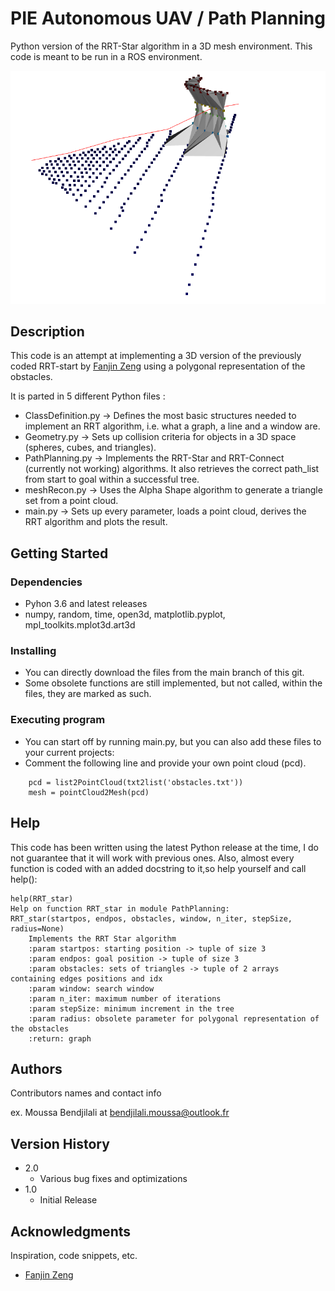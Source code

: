 # PIE Autonomous UAV / Path Planning

Python version of the RRT-Star algorithm in a 3D mesh environment. This code is meant to be run in a ROS environment. 

	
![image](https://github.com/mbendjilali/PIE/blob/main/pointcloud2.png)

## Description

This code is an attempt at implementing a 3D version of the previously coded RRT-start by [Fanjin Zeng](https://gist.github.com/Fnjn/58e5eaa27a3dc004c3526ea82a92de80) using a polygonal representation of the obstacles.

It is parted in 5 different Python files :
* ClassDefinition.py -> Defines the most basic structures needed to implement an RRT algorithm, i.e. what a graph,
a line and a window are.
* Geometry.py        -> Sets up collision criteria for objects in a 3D space (spheres, cubes, and triangles).
* PathPlanning.py    -> Implements the RRT-Star and RRT-Connect (currently not working) algorithms. It also retrieves
the correct path_list from start to goal within a successful tree.
* meshRecon.py       -> Uses the Alpha Shape algorithm to generate a triangle set from a point cloud.
* main.py            -> Sets up every parameter, loads a point cloud, derives the RRT algorithm and plots the result.


## Getting Started

### Dependencies

* Pyhon 3.6 and latest releases
* numpy, random, time, open3d, matplotlib.pyplot, mpl_toolkits.mplot3d.art3d

### Installing

* You can directly download the files from the main branch of this git.
* Some obsolete functions are still implemented, but not called, within the files, they are marked as such.

### Executing program

* You can start off by running main.py, but you can also add these files to your current projects:
* Comment the following line and provide your own point cloud (pcd).
```
    pcd = list2PointCloud(txt2list('obstacles.txt'))
    mesh = pointCloud2Mesh(pcd)
```

## Help

This code has been written using the latest Python release at the time, I do not guarantee that it will work with previous ones. Also, almost every function is coded with an added docstring to it,so help yourself and call help():
```
help(RRT_star)
Help on function RRT_star in module PathPlanning:
RRT_star(startpos, endpos, obstacles, window, n_iter, stepSize, radius=None)
    Implements the RRT Star algorithm
    :param startpos: starting position -> tuple of size 3
    :param endpos: goal position -> tuple of size 3
    :param obstacles: sets of triangles -> tuple of 2 arrays containing edges positions and idx
    :param window: search window
    :param n_iter: maximum number of iterations
    :param stepSize: minimum increment in the tree
    :param radius: obsolete parameter for polygonal representation of the obstacles
    :return: graph
```

## Authors

Contributors names and contact info

ex. Moussa Bendjilali at bendjilali.moussa@outlook.fr


## Version History

* 2.0
    * Various bug fixes and optimizations
* 1.0
    * Initial Release


## Acknowledgments

Inspiration, code snippets, etc.
* [Fanjin Zeng](https://gist.github.com/Fnjn/58e5eaa27a3dc004c3526ea82a92de80)

